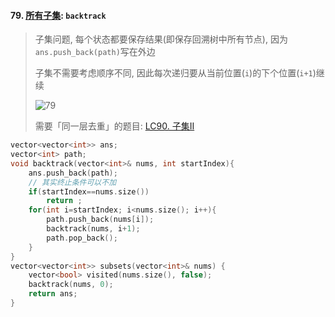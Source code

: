 #### 79. [所有子集](https://leetcode.cn/problems/TVdhkn/): `backtrack`

> 子集问题, 每个状态都要保存结果(即保存回溯树中所有节点), 因为`ans.push_back(path)`写在外边
> 
> 子集不需要考虑顺序不同, 因此每次递归要从当前位置(`i`)的下个位置(`i+1`)继续
>
> ![79](https://img-blog.csdnimg.cn/202011232041348.png)
>
> 需要「同一层去重」的题目: [LC90. 子集II](/markdown/%E4%B8%93%E9%A2%98%20-%20%E5%9B%9E%E6%BA%AF%E6%B3%95.md#lc90-%E5%AD%90%E9%9B%86%E2%85%B1)

```CPP
vector<vector<int>> ans;
vector<int> path;
void backtrack(vector<int>& nums, int startIndex){
    ans.push_back(path);
    // 其实终止条件可以不加
    if(startIndex==nums.size())
        return ;
    for(int i=startIndex; i<nums.size(); i++){
        path.push_back(nums[i]);
        backtrack(nums, i+1);
        path.pop_back();
    }
}
vector<vector<int>> subsets(vector<int>& nums) {
    vector<bool> visited(nums.size(), false);
    backtrack(nums, 0);
    return ans;
}
```
